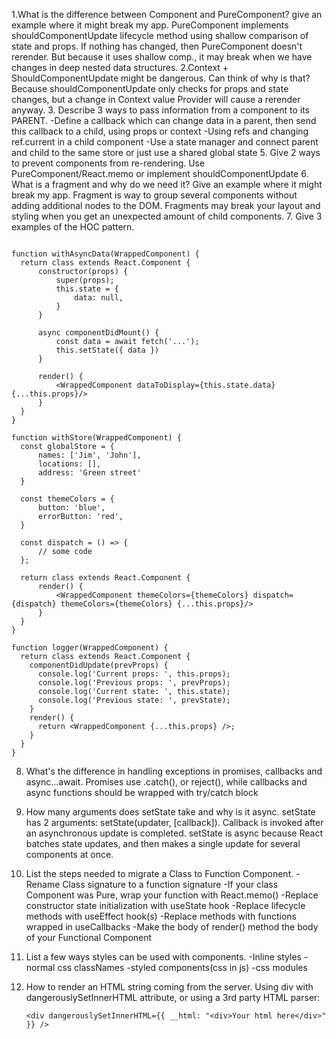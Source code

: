 
1.What is the difference between Component and PureComponent? give an example where it might break my app.
 PureComponent implements shouldComponentUpdate  lifecycle method using shallow comparison of state and props.
If nothing has changed, then PureComponent doesn't rerender. But because it uses shallow comp., it may break when
we have changes in deep nested data structures.
2.Context + ShouldComponentUpdate might be dangerous. Can think of why is that?
Because shouldComponentUpdate only checks for props and state changes, but a change in Context value Provider will cause a rerender anyway.
3. Describe 3 ways to pass information from a component to its PARENT.
 -Define a callback which can change data in a parent, then send this callback to a child, using props or context
 -Using refs and changing ref.current in a child component
 -Use a state manager and connect parent and child to the same store or just use a shared global state
5. Give 2 ways to prevent components from re-rendering.
 Use PureComponent/React.memo or implement shouldComponentUpdate
6. What is a fragment and why do we need it? Give an example where it might break my app.
 Fragment is way to group several components without adding additional nodes to the DOM.
 Fragments may break your layout and styling when you get an unexpected amount of child components.
7. Give 3 examples of the HOC pattern. 
  ```
  
function withAsyncData(WrappedComponent) {
    return class extends React.Component {
        constructor(props) {
            super(props);
            this.state = {
                data: null,
            }
        }

        async componentDidMount() {
            const data = await fetch('...');
            this.setState({ data })
        }
        
        render() {
            <WrappedComponent dataToDisplay={this.state.data} {...this.props}/>
        } 
    }
}

function withStore(WrappedComponent) {
    const globalStore = {
        names: ['Jim', 'John'],
        locations: [],
        address: 'Green street'
    }

    const themeColors = {
        button: 'blue',
        errorButton: 'red',
    }

    const dispatch = () => {
        // some code
    };

    return class extends React.Component {
        render() {
            <WrappedComponent themeColors={themeColors} dispatch={dispatch} themeColors={themeColors} {...this.props}/>
        } 
    }
}

function logger(WrappedComponent) {
    return class extends React.Component {
      componentDidUpdate(prevProps) {
        console.log('Current props: ', this.props);
        console.log('Previous props: ', prevProps);
        console.log('Current state: ', this.state);
        console.log('Previous state: ', prevState);
      }
      render() {
        return <WrappedComponent {...this.props} />;
      }
    }
  }

  ```
8. What's the difference in handling exceptions in promises, callbacks and async...await.
    Promises use .catch(), or reject(), while callbacks and async functions should be wrapped with try/catch block
9. How many arguments does setState take and why is it async.
 setState has 2 arguments: setState(updater, [callback]). Callback is invoked after an asynchronous update is completed. 
 setState is async because React batches state updates, and then makes a single update for several components at once.
10. List the steps needed to migrate a Class to Function Component. 
  -Rename Class signature to a function signature
  -If your class Component was Pure, wrap your function with React.memo()
  -Replace constructor state initialization  with useState hook
  -Replace lifecycle methods with useEffect hook(s)
  -Replace methods with functions wrapped in useCallbacks
  -Make the body of render() method the body of your Functional Component
11. List a few ways styles can be used with components.
    -Inline styles
    -normal css classNames
    -styled components(css in js)
    -css modules
12. How to render an HTML string coming from the server.
    Using div with dangerouslySetInnerHTML attribute, or using a 3rd party HTML parser:
    
    ```<div dangerouslySetInnerHTML={{ __html: "<div>Your html here</div>" }} />```

